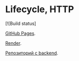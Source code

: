 # Lifecycle, HTTP

[![Build status]

[GitHub Pages]().



[Render](https://lifestyle-39bq.onrender.com).

[Репозиторий с backend]().
